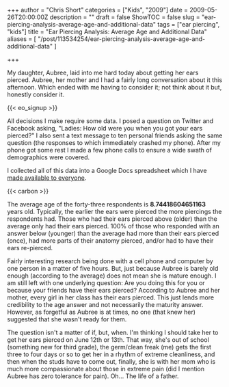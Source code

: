 +++
author = "Chris Short"
categories = ["Kids", "2009"]
date = 2009-05-26T20:00:00Z
description = ""
draft = false
ShowTOC = false
slug = "ear-piercing-analysis-average-age-and-additional-data"
tags = ["ear piercing", "kids"]
title = "Ear Piercing Analysis: Average Age and Additional Data"
aliases = [
    "/post/113534254/ear-piercing-analysis-average-age-and-additional-data"
]

+++

My daughter, Aubree, laid into me hard today about getting her ears pierced.  Aubree, her mother and I had a fairly long conversation about it this afternoon.  Which ended with me having to consider it; not think about it but, honestly consider it.

{{< eo_signup >}}

All decisions I make require some data.  I posed a question on Twitter and Facebook asking, "Ladies: How old were you when you got your ears pierced?"  I also sent a text message to ten personal friends asking the same question (the responses to which immediately crashed my phone).  After my phone got some rest I made a few phone calls to ensure a wide swath of demographics were covered.

I collected all of this data into a Google Docs spreadsheet which I have [made available to everyone](https://docs.google.com/spreadsheets/d/1dT7LEM98_behiHkbEiTkQLgJHMblcOhdyvI9POypOFc/edit?usp=sharing).

{{< carbon >}}

The average age of the forty-three respondents is **8.74418604651163** years old.  Typically, the earlier the ears were pierced the more piercings the respondents had.  Those who had their ears pierced above (older) than the average only had their ears pierced.  100% of those who responded with an answer below (younger) than the average had more than their ears pierced (once), had more parts of their anatomy pierced, and/or had to have their ears re-pierced.

Fairly interesting research being done with a cell phone and computer by one person in a matter of five hours.  But, just because Aubree is barely old enough (according to the average) does not mean she is mature enough.  I am still left with one underlying question:  Are you doing this for you or because your friends have their ears pierced?  According to Aubree and her mother, every girl in her class has their ears pierced.  This just lends more credibility to the age answer and not necessarily the maturity answer.  However, as forgetful as Aubree is at times, no one (that knew her) suggested that she wasn't ready for them.

The question isn't a matter of if, but, when.  I'm thinking I should take her to get her ears pierced on June 12th or 13th.  That way, she's out of school (something new for third grade), the germ/clean freak (me) gets the first three to four days or so to get her in a rhythm of extreme cleanliness, and then when the studs have to come out, finally, she is with her mom who is much more compassionate about those in extreme pain (did I mention Aubree has zero tolerance for pain).  Oh… The life of a father.
